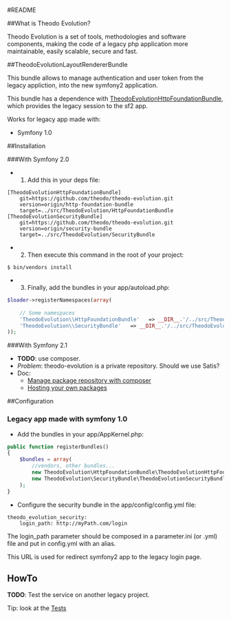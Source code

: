 #README


##What is Theodo Evolution?


Theodo Evolution is a set of tools, methodologies and software components, making the code of a legacy php application more maintainable, easily scalable, secure and fast.

##TheodoEvolutionLayoutRendererBundle

This bundle allows to manage authentication and user token from the legacy appliction, into the new symfony2 application.

This bundle has a dependence with [TheodoEvolutionHttpFoundationBundle](https://github.com/theodo/theodo-evolution/tree/http-foundation-bundle), which provides the legacy session to the sf2 app.

Works for legacy app made with:

* Symfony 1.0

##Installation

###With Symfony 2.0

* 1. Add this in your deps file:

```
[TheodoEvolutionHttpFoundationBundle]
    git=https://github.com/theodo/theodo-evolution.git
    version=origin/http-foundation-bundle
    target=../src/TheodoEvolution/HttpFoundationBundle
[TheodoEvolutionSecurityBundle]
    git=https://github.com/theodo/theodo-evolution.git
    version=origin/security-bundle
    target=../src/TheodoEvolution/SecurityBundle
```

* 2. Then execute this command in the root of your project:

```
$ bin/vendors install
```

* 3. Finally, add the bundles in your app/autoload.php:

```php
$loader->registerNamespaces(array(
    
    // Some namespaces
    'TheodoEvolution\\HttpFoundationBundle'   => __DIR__.'/../src/TheodoEvolution/HttpFoundationBundle',
    'TheodoEvolution\\SecurityBundle'   => __DIR__.'/../src/TheodoEvolution/SecurityBundle',
));
```

###With Symfony 2.1

* **TODO**: use composer.
* *Problem*: theodo-evolution is a private repository. Should we use Satis?
* Doc:
  * [Manage package repository with composer](http://getcomposer.org/doc/05-repositories.md#package-2)
  * [Hosting your own packages](http://getcomposer.org/doc/05-repositories.md#hosting-your-own)

##Configuration

### Legacy app made with symfony 1.0

* Add the bundles in your app/AppKernel.php:

```php
public function registerBundles()
{
    $bundles = array(
        //vendors, other bundles...
        new TheodoEvolution\HttpFoundationBundle\TheodoEvolutionHttpFoundationBundle(),
        new TheodoEvolution\SecurityBundle\TheodoEvolutionSecurityBundle(),
    );
}
```

* Configure the security bundle in the app/config/config.yml file:

```
theodo_evolution_security:
    login_path: http://myPath.com/login
```

The login_path parameter should be composed in a parameter.ini (or .yml) file and put in config.yml with an alias.

This URL is used for redirect symfony2 app to the legacy login page.

## HowTo

**TODO**: Test the service on another legacy project.

Tip: look at the [Tests](https://github.com/theodo/theodo-evolution/tree/security-bundle/Tests)
